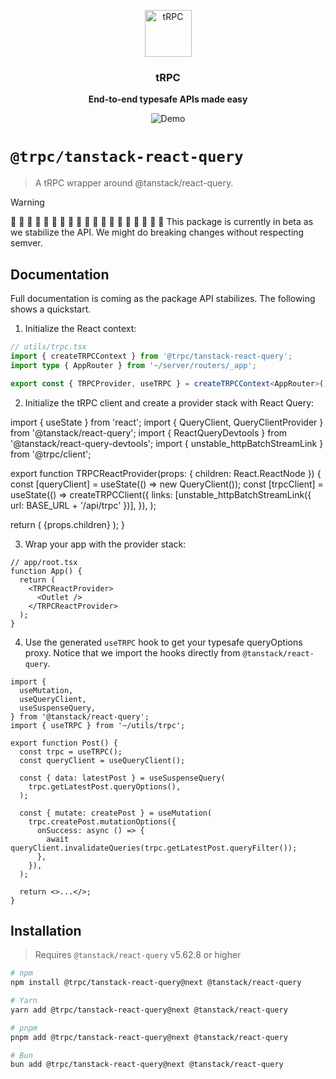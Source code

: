 <p align="center">
  <a href="https://trpc.io/"><img src="https://assets.trpc.io/icons/svgs/blue-bg-rounded.svg" alt="tRPC" height="75"/></a>
</p>

<h3 align="center">tRPC</h3>

<p align="center">
  <strong>End-to-end typesafe APIs made easy</strong>
</p>

<p align="center">
  <img src="https://assets.trpc.io/www/v10/v10-dark-landscape.gif" alt="Demo" />
</p>

# `@trpc/tanstack-react-query`

> A tRPC wrapper around @tanstack/react-query.

> [!WARNING]
>
> 🚧 🚧 🚧 🚧 🚧 🚧 🚧 🚧 🚧 🚧 🚧 🚧 🚧 🚧 🚧 🚧 🚧 🚧 🚧
> This package is currently in beta as we stabilize the API. We might do breaking changes without respecting semver.

## Documentation

Full documentation is coming as the package API stabilizes. The following shows a quickstart.

1. Initialize the React context:

```ts
// utils/trpc.tsx
import { createTRPCContext } from '@trpc/tanstack-react-query';
import type { AppRouter } from '~/server/routers/_app';

export const { TRPCProvider, useTRPC } = createTRPCContext<AppRouter>();
```

2. Initialize the tRPC client and create a provider stack with React Query:

import { useState } from 'react';
import { QueryClient, QueryClientProvider } from '@tanstack/react-query';
import { ReactQueryDevtools } from '@tanstack/react-query-devtools';
import { unstable_httpBatchStreamLink } from '@trpc/client';

export function TRPCReactProvider(props: { children: React.ReactNode }) {
const [queryClient] = useState(() => new QueryClient());
const [trpcClient] = useState(() =>
createTRPCClient<AppRouter>({
links: [unstable_httpBatchStreamLink({ url: BASE_URL + '/api/trpc' })],
}),
);

return (
<TRPCProvider trpcClient={trpcClient} queryClient={queryClient}>
<QueryClientProvider client={queryClient}>
{props.children}
<ReactQueryDevtools />
</QueryClientProvider>
</TRPCProvider>
);
}

3. Wrap your app with the provider stack:

```tsx
// app/root.tsx
function App() {
  return (
    <TRPCReactProvider>
      <Outlet />
    </TRPCReactProvider>
  );
}
```

4. Use the generated `useTRPC` hook to get your typesafe queryOptions proxy. Notice that we import the hooks directly from `@tanstack/react-query`.

```tsx
import {
  useMutation,
  useQueryClient,
  useSuspenseQuery,
} from '@tanstack/react-query';
import { useTRPC } from '~/utils/trpc';

export function Post() {
  const trpc = useTRPC();
  const queryClient = useQueryClient();

  const { data: latestPost } = useSuspenseQuery(
    trpc.getLatestPost.queryOptions(),
  );

  const { mutate: createPost } = useMutation(
    trpc.createPost.mutationOptions({
      onSuccess: async () => {
        await queryClient.invalidateQueries(trpc.getLatestPost.queryFilter());
      },
    }),
  );

  return <>...</>;
}
```

## Installation

> Requires `@tanstack/react-query` v5.62.8 or higher

```bash
# npm
npm install @trpc/tanstack-react-query@next @tanstack/react-query

# Yarn
yarn add @trpc/tanstack-react-query@next @tanstack/react-query

# pnpm
pnpm add @trpc/tanstack-react-query@next @tanstack/react-query

# Bun
bun add @trpc/tanstack-react-query@next @tanstack/react-query
```
